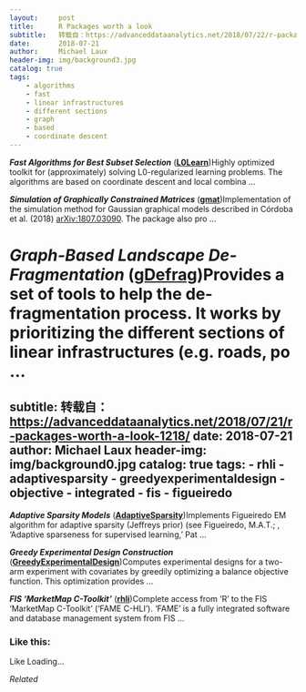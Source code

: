 ```yaml
---
layout:     post
title:      R Packages worth a look
subtitle:   转载自：https://advanceddataanalytics.net/2018/07/22/r-packages-worth-a-look-1219/
date:       2018-07-21
author:     Michael Laux
header-img: img/background3.jpg
catalog: true
tags:
    - algorithms
    - fast
    - linear infrastructures
    - different sections
    - graph
    - based
    - coordinate descent
---
```


***Fast Algorithms for Best Subset Selection*** ([**L0Learn**](https://arxiv.org/abs/1803.01454))Highly optimized toolkit for (approximately) solving L0-regularized learning problems. The algorithms are based on coordinate descent and local combina …

***Simulation of Graphically Constrained Matrices*** ([**gmat**](https://github.com/irenecrsn/gmat))Implementation of the simulation method for Gaussian graphical models described in Córdoba et al. (2018) <arXiv:1807.03090>. The package also pro …

***Graph-Based Landscape De-Fragmentation*** ([**gDefrag**](https://cran.r-project.org/package=gDefrag))Provides a set of tools to help the de-fragmentation process. It works by prioritizing the different sections of linear infrastructures (e.g. roads, po …
=======
subtitle:   转载自：https://advanceddataanalytics.net/2018/07/21/r-packages-worth-a-look-1218/
date:       2018-07-21
author:     Michael Laux
header-img: img/background0.jpg
catalog: true
tags:
    - rhli
    - adaptivesparsity
    - greedyexperimentaldesign
    - objective
    - integrated
    - fis
    - figueiredo
---

***Adaptive Sparsity Models*** ([**AdaptiveSparsity**](https://cran.r-project.org/package=AdaptiveSparsity))Implements Figueiredo EM algorithm for adaptive sparsity (Jeffreys prior) (see Figueiredo, M.A.T.; , ‘Adaptive sparseness for supervised learning,’ Pat …

***Greedy Experimental Design Construction*** ([**GreedyExperimentalDesign**](https://cran.r-project.org/package=GreedyExperimentalDesign))Computes experimental designs for a two-arm experiment with covariates by greedily optimizing a balance objective function. This optimization provides …

***FIS ‘MarketMap C-Toolkit’*** ([**rhli**](https://github.com/qomaio/rhli))Complete access from ‘R’ to the FIS ‘MarketMap C-Toolkit’ (‘FAME C-HLI’). ‘FAME’ is a fully integrated software and database management system from FIS …






### Like this:

Like Loading...


*Related*

